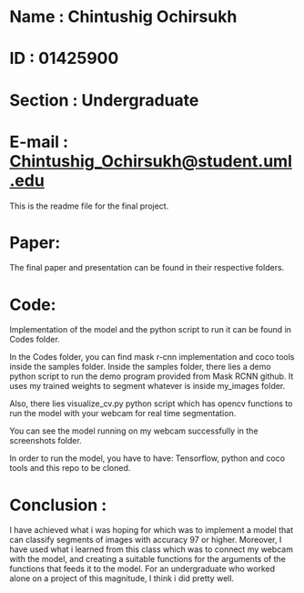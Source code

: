 # Name : Chintushig Ochirsukh
# ID   : 01425900
# Section : Undergraduate
# E-mail  : Chintushig_Ochirsukh@student.uml.edu
This is the readme file for the final project. 
# Paper:
The final paper and presentation can be found in their respective folders.
# Code:
Implementation of the model and the python script to run it can be found in Codes folder. 

In the Codes folder, you can find mask r-cnn implementation and coco tools inside the samples folder.
Inside the samples folder, there lies a demo python script to run the demo program provided from Mask RCNN github. It uses my trained weights to segment whatever is inside my_images folder.

Also, there lies visualize_cv.py python script which has opencv functions to run the model with your webcam for real time segmentation. 

You can see the model running on my webcam successfully in the screenshots folder.

In order to run the model, you have to have: 
Tensorflow, python and coco tools and this repo to be cloned.

# Conclusion :
I have achieved what i was hoping for which was to implement a model that can classify segments of images with accuracy 97 or higher. Moreover, I have used what i learned from this class which was to connect my webcam with the model, and creating a suitable functions for the arguments of the functions that feeds it to the model. For an undergraduate who worked alone on a project of this magnitude, I think i did pretty well. 



